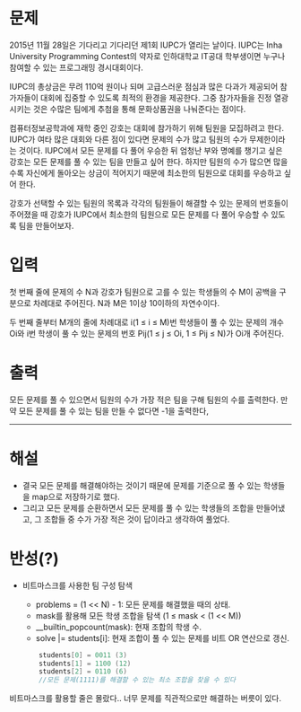 # 문제
2015년 11월 28일은 기다리고 기다리던 제1회 IUPC가 열리는 날이다. IUPC는 Inha University Programming Contest의 약자로 인하대학교 IT공대 학부생이면 누구나 참여할 수 있는 프로그래밍 경시대회이다. 

IUPC의 총상금은 무려 110억 원이나 되며 고급스러운 점심과 많은 다과가 제공되어 참가자들이 대회에 집중할 수 있도록 최적의 환경을 제공한다. 그중 참가자들을 진정 열광시키는 것은 수많은 팀에게 추첨을 통해 문화상품권을 나눠준다는 점이다.

컴퓨터정보공학과에 재학 중인 강호는 대회에 참가하기 위해 팀원을 모집하려고 한다. IUPC가 여타 많은 대회와 다른 점이 있다면 문제의 수가 많고 팀원의 수가 무제한이라는 것이다. IUPC에서 모든 문제를 다 풀어 우승한 뒤 엄청난 부와 명예를 챙기고 싶은 강호는 모든 문제를 풀 수 있는 팀을 만들고 싶어 한다. 하지만 팀원의 수가 많으면 많을수록 자신에게 돌아오는 상금이 적어지기 때문에 최소한의 팀원으로 대회를 우승하고 싶어 한다.

강호가 선택할 수 있는 팀원의 목록과 각각의 팀원들이 해결할 수 있는 문제의 번호들이 주어졌을 때 강호가 IUPC에서 최소한의 팀원으로 모든 문제를 다 풀어 우승할 수 있도록 팀을 만들어보자.

# 입력
첫 번째 줄에 문제의 수 N과 강호가 팀원으로 고를 수 있는 학생들의 수 M이 공백을 구분으로 차례대로 주어진다. N과 M은 1이상 10이하의 자연수이다.

두 번째 줄부터 M개의 줄에 차례대로 i(1 ≤ i ≤ M)번 학생들이 풀 수 있는 문제의 개수 Oi와 i번 학생이 풀 수 있는 문제의 번호 Pij(1 ≤ j ≤ Oi, 1 ≤ Pij ≤ N)가 Oi개 주어진다.

# 출력
모든 문제를 풀 수 있으면서 팀원의 수가 가장 적은 팀을 구해 팀원의 수를 출력한다. 만약 모든 문제를 풀 수 있는 팀을 만들 수 없다면 -1을 출력한다,

----------------------------------------------------
# 해설
- 결국 모든 문제를 해결해야하는 것이기 때문에 문제를 기준으로 풀 수 있는 학생들을 map으로 저장하기로 했다.
- 그리고 모든 문제를 순환하면서 모든 문제를 풀 수 있는 학생들의 조합을 만들어냈고, 그 조합들 중 수가 가장 적은 것이 답이라고 생각하여 풀었다.

# 반성(?)
- 비트마스크를 사용한 팀 구성 탐색
    - problems = (1 << N) - 1: 모든 문제를 해결했을 때의 상태.
    - mask를 활용해 모든 학생 조합을 탐색 (1 ≤ mask < (1 << M))
    - __builtin_popcount(mask): 현재 조합의 학생 수.
    - solve |= students[i]: 현재 조합이 풀 수 있는 문제를 비트 OR 연산으로 갱신.

    ```cpp
        students[0] = 0011 (3)
        students[1] = 1100 (12)
        students[2] = 0110 (6)
        //모든 문제(1111)를 해결할 수 있는 최소 조합을 찾을 수 있다
    ```

비트마스크를 활용할 줄은 몰랐다.. 너무 문제를 직관적으로만 해결하는 버릇이 있다.


